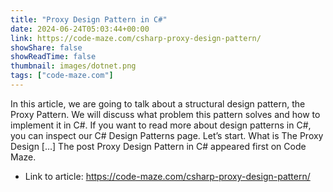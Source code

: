 ```yaml
---
title: "Proxy Design Pattern in C#"
date: 2024-06-24T05:03:44+00:00
link: https://code-maze.com/csharp-proxy-design-pattern/
showShare: false
showReadTime: false
thumbnail: images/dotnet.png
tags: ["code-maze.com"]
---
```

In this article, we are going to talk about a structural design pattern, the Proxy Pattern. We will discuss what problem this pattern solves and how to implement it in C#. If you want to read more about design patterns in C#, you can inspect our C# Design Patterns page. Let’s start. What is The Proxy Design […]
The post Proxy Design Pattern in C# appeared first on Code Maze.

- Link to article: https://code-maze.com/csharp-proxy-design-pattern/